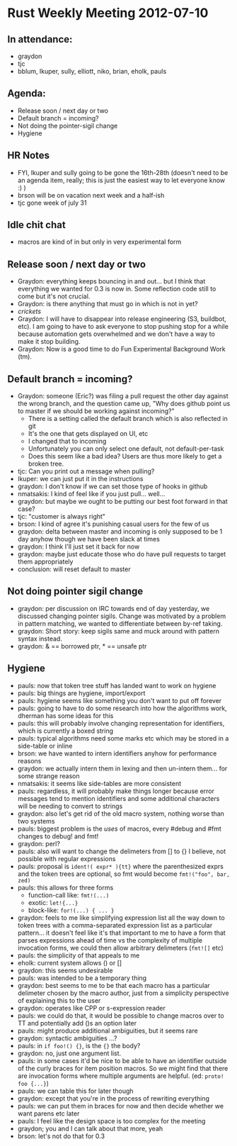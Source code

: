 # Rust Weekly Meeting 2012-07-10
## In attendance:
- graydon
- tjc
- bblum, lkuper, sully, elliott, niko, brian, eholk, pauls
## Agenda:
- Release soon / next day or two
- Default branch = incoming?
- Not doing the pointer-sigil change
- Hygiene
## HR Notes
- FYI, lkuper and sully going to be gone the 16th-28th (doesn't need to be an agenda item, really; this is just the easiest way to let everyone know :) )
- brson will be on vacation next week and a half-ish
- tjc gone week of july 31
## Idle chit chat
- macros are kind of in but only in very experimental form
## Release soon / next day or two
- Graydon: everything keeps bouncing in and out... but I think that everything we wanted for 0.3 is now in.  Some reflection code still to come but it's not crucial.
- Graydon: is there anything that must go in which is not in yet?
- *crickets*
- Graydon: I will have to disappear into release engineering (S3, buildbot, etc).  I am going to have to ask everyone to stop pushing stop for a while because automation gets overwhelmed and we don't have a way to make it stop building.
- Graydon: Now is a good time to do Fun Experimental Background Work (tm).
## Default branch = incoming?
- Graydon: someone (Eric?) was filing a pull request the other day against the wrong branch, and the question came up, "Why does github point us to master if we should be working against incoming?"
    - There is a setting called the default branch which is also reflected in git
    - It's the one that gets displayed on UI, etc
    - I changed that to incoming
    - Unfortunately you can only select one default, not default-per-task
    - Does this seem like a bad idea? Users are thus more likely to get a broken tree.
- tjc: Can you print out a message when pulling?
- lkuper: we can just put it in the instructions
- graydon: I don't know if we can set those type of hooks in github
- nmatsakis: I kind of feel like if you just pull... well...
- graydon: but maybe we ought to be putting our best foot forward in that case?
- tjc: "customer is always right"
- brson: I kind of agree it's punishing casual users for the few of us
- graydon: delta between master and incoming is only supposed to be 1 day anyhow though we have been slack at times
- graydon: I think I'll just set it back for now 
- graydon: maybe just educate those who do have pull requests to target them appropriately
- conclusion: will reset default to master
## Not doing pointer sigil change
- graydon: per discussion on IRC towards end of day yesterday, we discussed changing pointer sigils.  Change was motivated by a problem in pattern matching, we wanted to differentiate between by-ref taking.
- graydon: Short story: keep sigils same and muck around with pattern syntax instead.
- graydon: & == borrowed ptr, * == unsafe ptr
## Hygiene
- pauls: now that token tree stuff has landed want to work on hygiene
- pauls: big things are hygiene, import/export
- pauls: hygiene seems like something you don't want to put off forever
- pauls: going to have to do some research into how the algorithms work, dherman has some ideas for this
- pauls: this will probably involve changing representation for identifiers, which is currently a boxed string
- pauls: typical algorithms need some marks etc which may be stored in a side-table or inline
- brson: we have wanted to intern identifiers anyhow for performance reasons
- graydon: we actually intern them in lexing and then un-intern them... for some strange reason
- nmatsakis: it seems like side-tables are more consistent
- pauls: regardless, it will probably make things longer because error messages tend to mention identifiers and some additional characters will be needing to convert to strings
- graydon: also let's get rid of the old macro system, nothing worse than two systems
- pauls: biggest problem is the *uses* of macros, every #debug and #fmt changes to debug! and fmt!
- graydon: perl?
- pauls: also will want to change the delimeters from [] to {} I believe, not possible with regular expressions
- pauls: proposal is `ident!( expr* ){tt}` where the parenthesized exprs and the token trees are optional, so fmt would become `fmt!("foo", bar, zed)`
- pauls: this allows for three forms
    - function-call like: `fmt!(...)`
    - exotic: `let!{...}`
    - block-like: `for!(...) { ... }`
- graydon: feels to me like simplifying expression list all the way down to token trees with a comma-separated expression list as a particular pattern... it doesn't feel like it's that important to me to have a form that parses expressions ahead of time vs the complexity of multiple invocation forms, we could then allow arbitrary delimeters (`fmt![]` etc)
- pauls: the simplicity of that appeals to me
- eholk: current system allows () or []
- graydon: this seems undesirable
- pauls: was intended to be a temporary thing
- graydon: best seems to me to be that each macro has a particular delimeter chosen by the macro author, just from a simplicity perspective of explaining this to the user
- graydon: operates like CPP or s-expression reader
- pauls: we could do that, it would be possible to change macros over to TT and potentially add ()s an option later
- pauls: might produce additional ambiguities, but it seems rare
- graydon: syntactic ambiguities ...?
- pauls: in `if foo!() {}`, is the `{}` the body?
- graydon: no, just one argument list.
- pauls: in some cases it'd be nice to be able to have an identifier outside of the curly braces for item position macros.  So we might find that there are invocation forms where multiple arguments are helpful. (ed: `proto! foo {...}`)
- pauls: we can table this for later though
- graydon: except that you're in the process of rewriting everything
- pauls: we can put them in braces for now and then decide whether we want parens etc later
- pauls: I feel like the design space is too complex for the meeting
- graydon; you and I can talk about that more, yeah
- brson: let's not do that for 0.3

